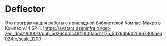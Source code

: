 # Deflector
Это программа для работы с прикладной библиотекой Компас-Макро в Компас v.14 SP-1.
!https://avatars.dzeninfra.ru/get-zen_doc/1900011/pub_5d26cba1c49f2900abd11f75_5d26db6025667300aea024fc/scale_1200
